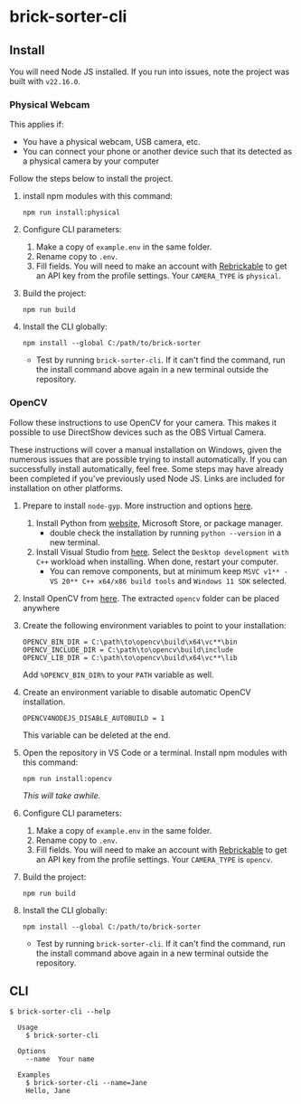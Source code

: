 # brick-sorter-cli

## Install

You will need Node JS installed. If you run into issues, note the project was built with `v22.16.0`.

### Physical Webcam

This applies if:

-   You have a physical webcam, USB camera, etc.
-   You can connect your phone or another device such that its detected as a physical camera by your computer

Follow the steps below to install the project.

1. install npm modules with this command:

    ```
    npm run install:physical
    ```

2. Configure CLI parameters:

    1. Make a copy of `example.env` in the same folder.
    2. Rename copy to `.env`.
    3. Fill fields. You will need to make an account with [Rebrickable](https://rebrickable.com/home/) to get an API key from the profile settings. Your `CAMERA_TYPE` is `physical`.

3. Build the project:

    ```
    npm run build
    ```

4. Install the CLI globally:

    ```
    npm install --global C:/path/to/brick-sorter
    ```

    - Test by running `brick-sorter-cli`. If it can't find the command, run the install command above again in a new terminal outside the repository.

### OpenCV

Follow these instructions to use OpenCV for your camera. This makes it possible to use DirectShow devices such as the OBS Virtual Camera.

These instructions will cover a manual installation on Windows, given the numerous issues that are possible trying to install automatically. If you can successfully install automatically, feel free. Some steps may have already been completed if you've previously used Node JS. Links are included for installation on other platforms.

1. Prepare to install `node-gyp`. More instruction and options [here](https://github.com/nodejs/node-gyp).

    1. Install Python from [website](https://www.python.org/downloads/), Microsoft Store, or package manager.
        - double check the installation by running `python --version` in a new terminal.
    2. Install Visual Studio from [here](https://visualstudio.microsoft.com/thank-you-downloading-visual-studio/?sku=Community). Select the `Desktop development with C++` workload when installing. When done, restart your computer.
        - You can remove components, but at minimum keep `MSVC v1** - VS 20** C++ x64/x86 build tools` and `Windows 11 SDK` selected.

2. Install OpenCV from [here](https://opencv.org/releases/). The extracted `opencv` folder can be placed anywhere

3. Create the following environment variables to point to your installation:

    ```
    OPENCV_BIN_DIR = C:\path\to\opencv\build\x64\vc**\bin
    OPENCV_INCLUDE_DIR = C:\path\to\opencv\build\include
    OPENCV_LIB_DIR = C:\path\to\opencv\build\x64\vc**\lib
    ```

    Add `%OPENCV_BIN_DIR%` to your `PATH` variable as well.

4. Create an environment variable to disable automatic OpenCV installation.

    ```
    OPENCV4NODEJS_DISABLE_AUTOBUILD = 1
    ```

    This variable can be deleted at the end.

5. Open the repository in VS Code or a terminal. Install npm modules with this command:

    ```
    npm run install:opencv
    ```

    _This will take awhile._

6. Configure CLI parameters:

    1. Make a copy of `example.env` in the same folder.
    2. Rename copy to `.env`.
    3. Fill fields. You will need to make an account with [Rebrickable](https://rebrickable.com/home/) to get an API key from the profile settings. Your `CAMERA_TYPE` is `opencv`.

7. Build the project:

    ```
    npm run build
    ```

8. Install the CLI globally:

    ```
    npm install --global C:/path/to/brick-sorter
    ```

    - Test by running `brick-sorter-cli`. If it can't find the command, run the install command above again in a new terminal outside the repository.

## CLI

```
$ brick-sorter-cli --help

  Usage
    $ brick-sorter-cli

  Options
    --name  Your name

  Examples
    $ brick-sorter-cli --name=Jane
    Hello, Jane
```
